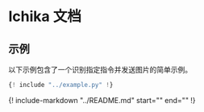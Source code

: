 # Ichika 文档

## 示例

以下示例包含了一个识别指定指令并发送图片的简单示例。

```python
{! include "../example.py" !}
```

{!
  include-markdown "../README.md"
  start="<!-- start docs-include -->"
  end="<!-- end docs-include -->"
!}
